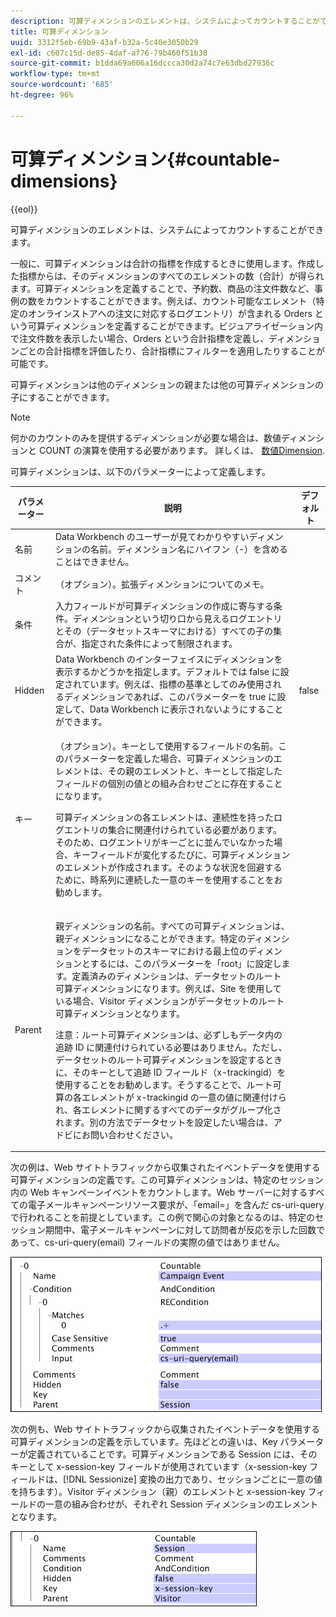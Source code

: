 ```yaml
---
description: 可算ディメンションのエレメントは、システムによってカウントすることができます。
title: 可算ディメンション
uuid: 3312f5eb-69b9-43af-b32a-5c40e3050b29
exl-id: c607c15d-de85-4daf-af76-79b460f51b38
source-git-commit: b1dda69a606a16dccca30d2a74c7e63dbd27936c
workflow-type: tm+mt
source-wordcount: '685'
ht-degree: 96%

---
```


# 可算ディメンション{#countable-dimensions}

{{eol}}

可算ディメンションのエレメントは、システムによってカウントすることができます。

一般に、可算ディメンションは合計の指標を作成するときに使用します。作成した指標からは、そのディメンションのすべてのエレメントの数（合計）が得られます。可算ディメンションを定義することで、予約数、商品の注文件数など、事例の数をカウントすることができます。例えば、カウント可能なエレメント（特定のオンラインストアへの注文に対応するログエントリ）が含まれる Orders という可算ディメンションを定義することができます。ビジュアライゼーション内で注文件数を表示したい場合、Orders という合計指標を定義し、ディメンションごとの合計指標を評価したり、合計指標にフィルターを適用したりすることが可能です。

可算ディメンションは他のディメンションの親または他の可算ディメンションの子にすることができます。

>[!NOTE]
>
>何かのカウントのみを提供するディメンションが必要な場合は、数値ディメンションと COUNT の演算を使用する必要があります。 詳しくは、 [数値Dimension](../../../../home/c-dataset-const-proc/c-ex-dim/c-types-ex-dim/c-num-dim.md#concept-8513b9afaff447c8b334410b565b91ed).

可算ディメンションは、以下のパラメーターによって定義します。

<table id="table_9F3F093F5B074EA68CA4DCE731161F6C"> 
 <thead> 
  <tr> 
   <th colname="col1" class="entry"> パラメーター </th> 
   <th colname="col2" class="entry"> 説明 </th> 
   <th colname="col3" class="entry"> デフォルト </th> 
  </tr> 
 </thead>
 <tbody> 
  <tr> 
   <td colname="col1"> 名前 </td> 
   <td colname="col2"> Data Workbench のユーザーが見てわかりやすいディメンションの名前。ディメンション名にハイフン（-）を含めることはできません。 </td> 
   <td colname="col3"> </td> 
  </tr> 
  <tr> 
   <td colname="col1"> コメント </td> 
   <td colname="col2"> （オプション）。拡張ディメンションについてのメモ。 </td> 
   <td colname="col3"> </td> 
  </tr> 
  <tr> 
   <td colname="col1"> 条件 </td> 
   <td colname="col2"> 入力フィールドが可算ディメンションの作成に寄与する条件。ディメンションという切り口から見えるログエントリとその（データセットスキーマにおける）すべての子の集合が、指定された条件によって制限されます。 </td> 
   <td colname="col3"> </td> 
  </tr> 
  <tr> 
   <td colname="col1"> Hidden </td> 
   <td colname="col2"> Data Workbench のインターフェイスにディメンションを表示するかどうかを指定します。デフォルトでは false に設定されています。例えば、指標の基準としてのみ使用されるディメンションであれば、このパラメーターを true に設定して、Data Workbench に表示されないようにすることができます。 </td> 
   <td colname="col3"> false </td> 
  </tr> 
  <tr> 
   <td colname="col1"> キー </td> 
   <td colname="col2"> <p>（オプション）。キーとして使用するフィールドの名前。このパラメーターを定義した場合、可算ディメンションのエレメントは、その親のエレメントと、キーとして指定したフィールドの個別の値との組み合わせごとに存在することになります。 </p> <p> 可算ディメンションの各エレメントは、連続性を持ったログエントリの集合に関連付けられている必要があります。そのため、ログエントリがキーごとに並んでいなかった場合、キーフィールドが変化するたびに、可算ディメンションのエレメントが作成されます。そのような状況を回避するために、時系列に連続した一意のキーを使用することをお勧めします。 </p> </td> 
   <td colname="col3"> </td> 
  </tr> 
  <tr> 
   <td colname="col1"> Parent </td> 
   <td colname="col2"> <p>親ディメンションの名前。すべての可算ディメンションは、親ディメンションになることができます。特定のディメンションをデータセットのスキーマにおける最上位のディメンションとするには、このパラメーターを「root」に設定します。定義済みのディメンションは、データセットのルート可算ディメンションになります。例えば、Site を使用している場合、Visitor ディメンションがデータセットのルート可算ディメンションとなります。 </p> <p> <p>注意：ルート可算ディメンションは、必ずしもデータ内の追跡 ID に関連付けられている必要はありません。ただし、データセットのルート可算ディメンションを設定するときに、そのキーとして追跡 ID フィールド（x-trackingid）を使用することをお勧めします。そうすることで、ルート可算の各エレメントが x-trackingid の一意の値に関連付けられ、各エレメントに関するすべてのデータがグループ化されます。別の方法でデータセットを設定したい場合は、アドビにお問い合わせください。 </p> </p> </td> 
   <td colname="col3"> </td> 
  </tr> 
 </tbody> 
</table>

次の例は、Web サイトトラフィックから収集されたイベントデータを使用する可算ディメンションの定義です。この可算ディメンションは、特定のセッション内の Web キャンペーンイベントをカウントします。Web サーバーに対するすべての電子メールキャンペーンリソース要求が、「email=」を含んだ cs-uri-query で行われることを前提としています。この例で関心の対象となるのは、特定のセッション期間中、電子メールキャンペーンに対して訪問者が反応を示した回数であって、cs-uri-query(email) フィールドの実際の値ではありません。

![](assets/cfg_Transformation_Dim_Countable.png)

次の例も、Web サイトトラフィックから収集されたイベントデータを使用する可算ディメンションの定義を示しています。先ほどとの違いは、Key パラメーターが定義されていることです。可算ディメンションである Session には、そのキーとして x-session-key フィールドが使用されています（x-session-key フィールドは、[!DNL Sessionize] 変換の出力であり、セッションごとに一意の値を持ちます）。Visitor ディメンション（親）のエレメントと x-session-key フィールドの一意の組み合わせが、それぞれ Session ディメンションのエレメントとなります。

![](assets/cfg_Transformation_Dim_Countable2.png)
